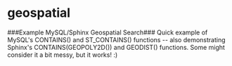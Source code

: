 geospatial
==========

###Example MySQL/Sphinx Geospatial Search###
Quick example of MySQL's CONTAINS() and ST_CONTAINS() functions -- also demonstrating Sphinx's CONTAINS(GEOPOLY2D()) and GEODIST() functions. Some might consider it a bit messy, but it works!
:)
